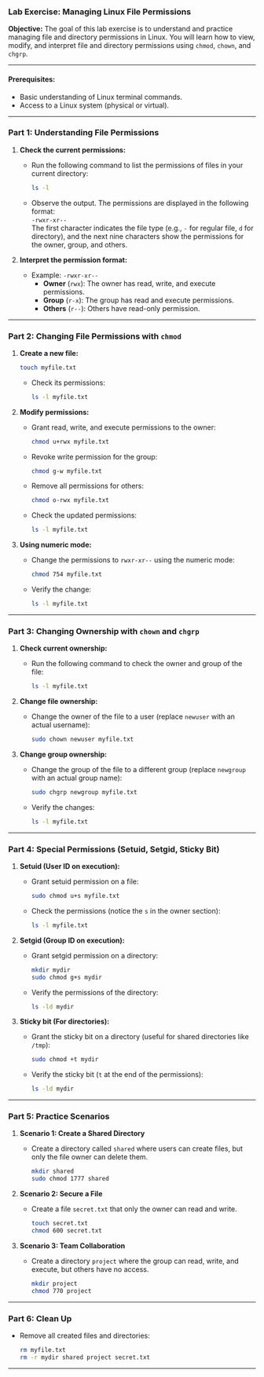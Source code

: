 ### Lab Exercise: Managing Linux File Permissions

**Objective:**
The goal of this lab exercise is to understand and practice managing file and directory permissions in Linux. You will learn how to view, modify, and interpret file and directory permissions using `chmod`, `chown`, and `chgrp`.

---

#### Prerequisites:
- Basic understanding of Linux terminal commands.
- Access to a Linux system (physical or virtual).

---

### Part 1: Understanding File Permissions

1. **Check the current permissions:**
   - Run the following command to list the permissions of files in your current directory:
     ```bash
     ls -l
     ```
   - Observe the output. The permissions are displayed in the following format:  
     `-rwxr-xr--`  
     The first character indicates the file type (e.g., `-` for regular file, `d` for directory), and the next nine characters show the permissions for the owner, group, and others.

2. **Interpret the permission format:**
   - Example: `-rwxr-xr--`
     - **Owner** (`rwx`): The owner has read, write, and execute permissions.
     - **Group** (`r-x`): The group has read and execute permissions.
     - **Others** (`r--`): Others have read-only permission.

---

### Part 2: Changing File Permissions with `chmod`

1. **Create a new file:**
   ```bash
   touch myfile.txt
   ```
   - Check its permissions:
     ```bash
     ls -l myfile.txt
     ```

2. **Modify permissions:**
   - Grant read, write, and execute permissions to the owner:
     ```bash
     chmod u+rwx myfile.txt
     ```
   - Revoke write permission for the group:
     ```bash
     chmod g-w myfile.txt
     ```
   - Remove all permissions for others:
     ```bash
     chmod o-rwx myfile.txt
     ```
   - Check the updated permissions:
     ```bash
     ls -l myfile.txt
     ```

3. **Using numeric mode:**
   - Change the permissions to `rwxr-xr--` using the numeric mode:
     ```bash
     chmod 754 myfile.txt
     ```
   - Verify the change:
     ```bash
     ls -l myfile.txt
     ```

---

### Part 3: Changing Ownership with `chown` and `chgrp`

1. **Check current ownership:**
   - Run the following command to check the owner and group of the file:
     ```bash
     ls -l myfile.txt
     ```

2. **Change file ownership:**
   - Change the owner of the file to a user (replace `newuser` with an actual username):
     ```bash
     sudo chown newuser myfile.txt
     ```

3. **Change group ownership:**
   - Change the group of the file to a different group (replace `newgroup` with an actual group name):
     ```bash
     sudo chgrp newgroup myfile.txt
     ```
   - Verify the changes:
     ```bash
     ls -l myfile.txt
     ```

---

### Part 4: Special Permissions (Setuid, Setgid, Sticky Bit)

1. **Setuid (User ID on execution):**
   - Grant setuid permission on a file:
     ```bash
     sudo chmod u+s myfile.txt
     ```
   - Check the permissions (notice the `s` in the owner section):
     ```bash
     ls -l myfile.txt
     ```

2. **Setgid (Group ID on execution):**
   - Grant setgid permission on a directory:
     ```bash
     mkdir mydir
     sudo chmod g+s mydir
     ```
   - Verify the permissions of the directory:
     ```bash
     ls -ld mydir
     ```

3. **Sticky bit (For directories):**
   - Grant the sticky bit on a directory (useful for shared directories like `/tmp`):
     ```bash
     sudo chmod +t mydir
     ```
   - Verify the sticky bit (`t` at the end of the permissions):
     ```bash
     ls -ld mydir
     ```

---

### Part 5: Practice Scenarios

1. **Scenario 1: Create a Shared Directory**
   - Create a directory called `shared` where users can create files, but only the file owner can delete them.
     ```bash
     mkdir shared
     sudo chmod 1777 shared
     ```

2. **Scenario 2: Secure a File**
   - Create a file `secret.txt` that only the owner can read and write.
     ```bash
     touch secret.txt
     chmod 600 secret.txt
     ```

3. **Scenario 3: Team Collaboration**
   - Create a directory `project` where the group can read, write, and execute, but others have no access.
     ```bash
     mkdir project
     chmod 770 project
     ```

---

### Part 6: Clean Up

- Remove all created files and directories:
  ```bash
  rm myfile.txt
  rm -r mydir shared project secret.txt
  ```

---
